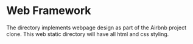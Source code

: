 # Web Framework 

The directory implements webpage design as part of the Airbnb project clone. This web static directory will have all html and css styling.
